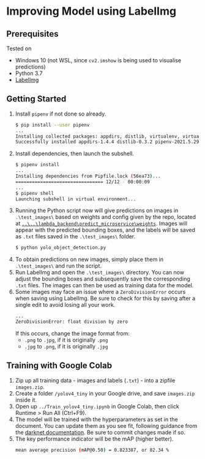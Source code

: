# Improving Model using LabelImg

## Prerequisites

Tested on

- Windows 10 (not WSL, since `cv2.imshow` is being used to visualise predictions)
- Python 3.7
- [LabelImg](https://github.com/tzutalin/labelImg/releases)

## Getting Started

1. Install `pipenv` if not done so already.
   ```bash
   $ pip install --user pipenv
   ...
   Installing collected packages: appdirs, distlib, virtualenv, virtualenv-clone, pipenv
   Successfully installed appdirs-1.4.4 distlib-0.3.2 pipenv-2021.5.29 virtualenv-20.4.7 virtualenv-clone-0.5.4
   ```
1. Install dependencies, then launch the subshell.
   ```bash
   $ pipenv install
   ...
   Installing dependencies from Pipfile.lock (56ea73)...
   ================================ 12/12 - 00:00:09
   ...
   $ pipenv shell
   Launching subshell in virtual environment...
   ```
1. Running the Python script now will give predictions on images in `.\test_images\` based on weights and config given by the repo, located at [`..\..\lambda_backend\predict_microservice\weights`](https://github.com/nandium/RouteMaker/tree/main/lambda_backend/predict_microservice/weights). Images will appear with the predicted bounding boxes, and the labels will be saved as `.txt` files saved in the `.\test_images\` folder.
   ```bash
   $ python yolo_object_detection.py
   ```
1. To obtain predictions on new images, simply place them in `.\test_images\` and run the script.
1. Run LabelImg and open the `.\test_images\` directory. You can now adjust the bounding boxes and subsequently save the corresponding `.txt` files. The images can then be used as training data for the model.
1. Some images may face an issue where a `ZeroDivisionError` occurs when saving using LabelImg. Be sure to check for this by saving after a single edit to avoid losing all your work.
   ```bash
   ...
   ZeroDivisionError: float division by zero
   ```
   If this occurs, change the image format from:
   - `.png` to `.jpg`, if it is originally `.png`
   - `.jpg` to `.png`, if it is originally `.jpg`

## Training with Google Colab

1. Zip up all training data - images and labels (`.txt`) - into a zipfile `images.zip`.
1. Create a folder `/yolov4_tiny` in your Google drive, and save `images.zip` inside it.
1. Open up `../Train_yolov4_tiny.ipynb` in Google Colab, then click Runtime > Run All (Ctrl+F9).
1. The model will be trained with the hyperparameters as set in the document. You can update them as you see fit, following guidance from the [darknet documentation](https://github.com/AlexeyAB/darknet#when-should-i-stop-training). Be sure to commit changes made if so.
1. The key performance indicator will be the mAP (higher better).
   ```bash
   mean average precision (mAP@0.50) = 0.823387, or 82.34 %
   ```
